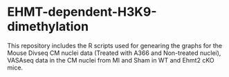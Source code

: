 # EHMT-dependent-H3K9-dimethylation
This repository includes the R scripts used for genearing the graphs for the Mouse Divseq CM nuclei data (Treated with A366 and Non-treated nuclei), VASAseq data in the CM nuclei from MI and Sham in WT and Ehmt2 cKO mice.
